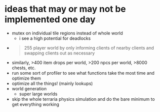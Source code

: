 # ideas that may or may not be implemented one day

- mutex on individual tile regions instead of whole world
	- i see a high potential for deadlocks
- >255 player world by only informing clients of nearby clients and swapping clients out as necessary
- similarly, >400 item drops per world, >200 npcs per world, >8000 chests, etc.
- run some sort of profiler to see what functions take the most time and optimize them
- optimize all the things! (mainly lookups)
- world generation
	- super large worlds
- skip the whole terraria physics simulation and do the bare minimum to get everything working
